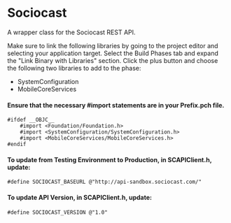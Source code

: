 Sociocast
=========
A wrapper class for the Sociocast REST API.

Make sure to link the following libraries by going to the project editor and selecting your application target. Select the Build Phases tab and expand the "Link Binary with Libraries" section. Click the plus button and choose the following two libraries to add to the phase:
* SystemConfiguration
* MobileCoreServices

#### Ensure that the necessary #import statements are in your Prefix.pch file.
````
#ifdef __OBJC__
    #import <Foundation/Foundation.h>
    #import <SystemConfiguration/SystemConfiguration.h>
    #import <MobileCoreServices/MobileCoreServices.h>
#endif
````


#### To update from Testing Environment to Production, in SCAPIClient.h, update:
````
#define SOCIOCAST_BASEURL @"http://api-sandbox.sociocast.com/"
````

#### To update API Version, in SCAPIClient.h, update:
````
#define SOCIOCAST_VERSION @"1.0"
````
